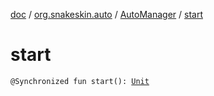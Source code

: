 [doc](../../index.md) / [org.snakeskin.auto](../index.md) / [AutoManager](index.md) / [start](./start.md)

# start

`@Synchronized fun start(): `[`Unit`](https://kotlinlang.org/api/latest/jvm/stdlib/kotlin/-unit/index.html)